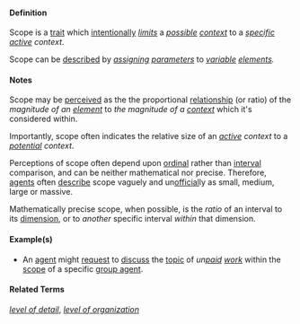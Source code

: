 #### Definition

Scope is a [trait](https://github.com/gcassel/Modular-Organization-Terminology/blob/master/terms/trait.md) which [intentionally](https://github.com/gcassel/Modular-Organization-Terminology/blob/master/terms/intention.md) *[limits](https://github.com/gcassel/Modular-Organization-Terminology/blob/master/terms/limit.md)* a *[possible](https://github.com/gcassel/Modular-Organization-Terminology/blob/master/terms/potential.md) [context](https://github.com/gcassel/Modular-Organization-Terminology/blob/master/terms/context.md)* to a *[specific](https://github.com/gcassel/Modular-Organization-Terminology/blob/master/terms/specific.md) [active](https://github.com/gcassel/Modular-Organization-Terminology/blob/master/terms/active.md) context*. 

Scope can be [described](https://github.com/gcassel/Modular-Organization-Terminology/blob/master/terms/describe.md) by *[assigning](https://github.com/gcassel/Modular-Organization-Terminology/blob/master/terms/assign.md) [parameters](https://github.com/gcassel/Modular-Organization-Terminology/blob/master/terms/parameter.md)* to *[variable](https://github.com/gcassel/Modular-Organization-Terminology/blob/master/terms/variable.md) [elements](https://github.com/gcassel/Modular-Organization-Terminology/blob/master/terms/element.md).* 

#### Notes

Scope may be [perceived](https://github.com/gcassel/Modular-Organization-Terminology/blob/master/terms/perceive.md) as the the proportional [relationship](https://github.com/gcassel/Modular-Organization-Terminology/blob/master/terms/relate.md) (or ratio) of the *magnitude of an [element](https://github.com/gcassel/Modular-Organization-Terminology/blob/master/terms/element.md)* to *the magnitude of a [context](https://github.com/gcassel/Modular-Organization-Terminology/edit/master/terms/context.md)* which it's considered within.  

Importantly, scope often indicates the relative size of an *[active](https://github.com/gcassel/Modular-Organization-Terminology/edit/master/terms/active.md) context* to a *[potential](https://github.com/gcassel/Modular-Organization-Terminology/edit/master/terms/potential.md) context*.

Perceptions of scope often depend upon [ordinal](https://github.com/gcassel/Modular-Organization-Terminology/blob/master/terms/order.md) rather than [interval](https://github.com/gcassel/Modular-Organization-Terminology/blob/master/terms/interval.md) comparison, and can be neither mathematical nor precise.  Therefore, [agents](https://github.com/gcassel/Modular-Organization-Terminology/blob/master/terms/agent.md) often [describe](https://github.com/gcassel/Modular-Organization-Terminology/edit/master/terms/describe.md) scope vaguely and un[official](https://github.com/gcassel/Modular-Organization-Terminology/edit/master/terms/official.md)ly as small, medium, large or massive.

Mathematically precise scope, when possible, is the *ratio* of an interval to its [dimension](https://github.com/gcassel/Modular-Organization-Terminology/blob/master/terms/dimension.md), or to *another* specific interval *within* that dimension.

#### Example(s)

* An [agent](https://github.com/gcassel/Modular-Organization-Terminology/blob/master/terms/agent.md) might [request](https://github.com/gcassel/Modular-Organization-Terminology/blob/master/terms/request.md) to [discuss](https://github.com/gcassel/Modular-Organization-Terminology/blob/master/terms/discuss.md) the [topic](https://github.com/gcassel/Modular-Organization-Terminology/blob/master/terms/topic.md) of *un[paid](https://github.com/gcassel/Modular-Organization-Terminology/blob/master/terms/remunerate.md) [work](https://github.com/gcassel/Modular-Organization-Terminology/blob/master/terms/work.md)* within the [scope](https://github.com/gcassel/Modular-Organization-Terminology/blob/master/terms/scope.md) of a specific [group agent](https://github.com/gcassel/Modular-Organization-Terminology/blob/master/compound-terms/group-agent.md).

#### Related Terms

*[level of detail](https://github.com/gcassel/Modular-Organization-Terminology/blob/master/compound-terms/level-of-detail.md)*, *[level of organization](https://github.com/gcassel/Modular-Organization-Terminology/blob/master/terms/level-of-organization.md)* 
